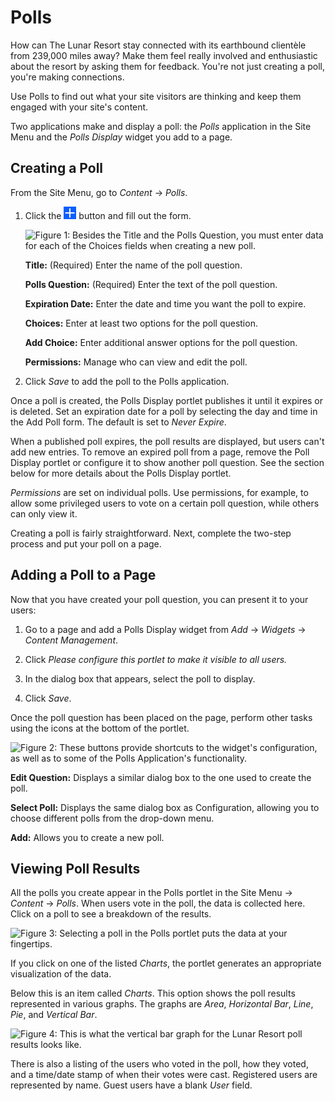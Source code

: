 # Polls [](id=polls)

How can The Lunar Resort stay connected with its earthbound clientèle from
239,000 miles away? Make them feel really involved and enthusiastic about the
resort by asking them for feedback. You're not just creating a poll, you're
making connections.

Use Polls to find out what your site visitors are thinking and keep them engaged
with your site's content.

Two applications make and display a poll: the *Polls* application in the Site
Menu and the *Polls Display* widget you add to a page.

## Creating a Poll [](id=creating-a-poll)

From the Site Menu, go to *Content* &rarr; *Polls*. 

1.  Click the ![Add](../images/icon-add.png) button and fill out the form. 

    ![Figure 1: Besides the Title and the Polls Question, you must enter data for each of the Choices fields when creating a new poll.](../images/polls-add-new-question.png)

    **Title:** (Required) Enter the name of the poll question. 

    **Polls Question:** (Required) Enter the text of the poll question. 

    **Expiration Date:** Enter the date and time you want the poll to expire. 

    **Choices:** Enter at least two options for the poll question. 

    **Add Choice:** Enter additional answer options for the poll question. 

    **Permissions:** Manage who can view and edit the poll. 

2.  Click *Save* to add the poll to the Polls application. 

Once a poll is created, the Polls Display portlet publishes it until it expires
or is deleted. Set an expiration date for a poll by selecting the day and time
in the Add Poll form. The default is set to *Never Expire*. 

When a published poll expires, the poll results are displayed, but users can't
add new entries. To remove an expired poll from a page, remove the Poll Display
portlet or configure it to show another poll question. See the section below for
more details about the Polls Display portlet. 

*Permissions* are set on individual polls. Use permissions, for example, to
allow some privileged users to vote on a certain poll question, while others can
only view it. 

Creating a poll is fairly straightforward. Next, complete the two-step
process and put your poll on a page.

## Adding a Poll to a Page [](id=adding-a-poll-to-a-page)

Now that you have created your poll question, you can present it to your users:

1.  Go to a page and add a Polls Display widget from *Add* &rarr; *Widgets*
    &rarr; *Content Management*.

2.  Click *Please configure this portlet to make it visible to all users.*

3.  In the dialog box that appears, select the poll to display.

4.  Click *Save*.

Once the poll question has been placed on the page, perform other tasks using
the icons at the bottom of the portlet.

![Figure 2: These buttons provide shortcuts to the widget's configuration, as well as to some of the Polls Application's functionality.](../images/poll-buttons.png)

**Edit Question:** Displays a similar dialog box to the one used to create the
poll. 

**Select Poll:** Displays the same dialog box as Configuration, allowing you to
choose different polls from the drop-down menu. 

**Add:** Allows you to create a new poll. 

## Viewing Poll Results [](id=viewing-the-poll-results)

All the polls you create appear in the Polls portlet in the Site Menu &rarr;
*Content* &rarr; *Polls*. When users vote in the poll, the data is collected
here. Click on a poll to see a breakdown of the results.

![Figure 3: Selecting a poll in the Polls portlet puts the data at your fingertips.](../images/polls-results.png)

If you click on one of the listed *Charts*, the portlet generates an
appropriate visualization of the data.

Below this is an item called *Charts*. This option shows the poll results
represented in various graphs. The graphs are *Area*, *Horizontal Bar*, *Line*,
*Pie*, and *Vertical Bar*.

![Figure 4: This is what the vertical bar graph for the Lunar Resort poll results looks like.](../images/polls-results-vertical-bar.png)

There is also a listing of the users who voted in the poll, how they voted,
and a time/date stamp of when their votes were cast. Registered users are
represented by name. Guest users have a blank _User_ field.
